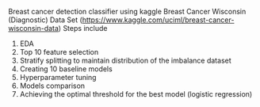 Breast cancer detection classifier using kaggle Breast Cancer Wisconsin (Diagnostic) Data Set (https://www.kaggle.com/uciml/breast-cancer-wisconsin-data)
Steps include
1. EDA
2. Top 10 feature selection
3. Stratify splitting to maintain distribution of the imbalance dataset
4. Creating 10 baseline models
5. Hyperparameter tuning
6. Models comparison
7. Achieving the optimal threshold for the best model (logistic regression)